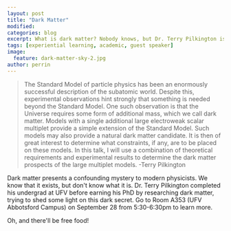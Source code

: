 ```yaml
---
layout: post
title: "Dark Matter"
modified:
categories: blog
excerpt: What is dark matter? Nobody knows, but Dr. Terry Pilkington is trying to find out.
tags: [experiential learning, academic, guest speaker]
image: 
  feature: dark-matter-sky-2.jpg
author: perrin
---
```


>The Standard Model of particle physics has been an enormously successful description of the subatomic world. Despite this, experimental observations hint strongly that something is needed beyond the Standard Model. One such observation is that the Universe requires some form of additional mass, which we call dark matter. Models with a single additional large electroweak scalar multiplet provide a simple extension of the Standard Model. Such models may also provide a natural dark matter candidate. It is then of great interest to determine what constraints, if any, are to be placed on these models. In this talk, I will use a combination of theoretical requirements and experimental results to determine the dark matter prospects of the large multiplet models.
> -Terry Pilkington

Dark matter presents a confounding mystery to modern physicists. We know that it exists, but don't know what it is. Dr. Terry Pilkington completed his undergrad at UFV before earning his PhD by researching dark matter, trying to shed some light on this dark secret. Go to Room A353 (UFV Abbotsford Campus) on September 28 from 5:30-6:30pm to learn more. 

Oh, and there'll be free food!
